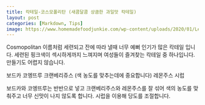 ```yaml
---
title: 칵테일-코스모폴리탄 (새콤달콤 상큼한 과일맛 칵테일)
layout: post
categories: [Markdown, Tips]
image: https://www.homemadefoodjunkie.com/wp-content/uploads/2020/01/Lemon-twist-garnish-on-Cosmo.jpg
---
```


Cosmopolitan
이름처럼 세련되고 잔에 따라 낼때 너무 예뻐 인기가 많은 칵테일 입니다.
세련된 핑크색이 섹시하게까지 느껴지며 여성들이 즐겨찾는 칵테일 중 하나입니다.
만들기도 어렵지 않습니다.

보드카
코엥뜨루
크랜베리쥬스 (색 농도를 맞추는데에 중요합니다)
레몬주스
시럽

보드카와 코엥뜨루는 반반으로 넣고
크랜베리주스와 레몬주스를 잘 섞어 색의 농도를 맞춰주고 너무 신맛이 나지 않도록 합니다.
시럽을 이용해 당도를 조절합니다.
